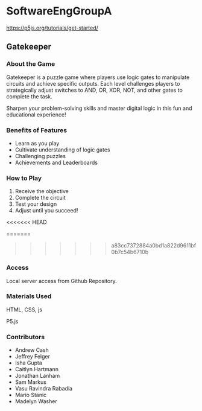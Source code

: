 # SoftwareEngGroupA

https://p5js.org/tutorials/get-started/

## Gatekeeper
### About the Game
Gatekeeper is a puzzle game where players use logic gates to manipulate circuits and achieve specific outputs. Each level challenges players to strategically adjust switches to AND, OR, XOR, NOT, and other gates to complete the task.

Sharpen your problem-solving skills and master digital logic in this fun and educational experience!

### Benefits of Features
* Learn as you play
* Cultivate understanding of logic gates
* Challenging puzzles
* Achievements and Leaderboards

### How to Play
1. Receive the objective
2. Complete the circuit
3. Test your design
4. Adjust until you succeed!

<<<<<<< HEAD

=======
>>>>>>> a83cc7372884a0bd1a822d9611bf0b7c54b6710b
### Access
Local server access from Github Repository.

### Materials Used
HTML, CSS, js

P5.js

### Contributors
* Andrew Cash
* Jeffrey Felger
* Isha Gupta
* Caitlyn Hartmann
* Jonathan Lanham
* Sam Markus
* Vasu Ravindra Rabadia
* Mario Stanic
* Madelyn Washer
